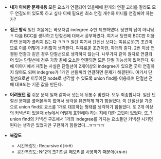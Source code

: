 - **내가 이해한 문제내용**
    모든 요소가 연결되어 있을때에 한개의 연결 고리를 잘라도 모두 연결되어 있도록 하고 싶다
    이때 필요한 최소 연결 개수와 어디를 연결해야 하는가?

- **접근 방식**
    일단 처음에는 바보처럼 indegree 수만 체크하였다. 당연히 답이 아니닼ㅋ
    다음 BCC를 생각하고 단절선에 대해서 공부하였다. 여기서 당연히 BCC만 이용하면 문제가 풀리지 않는다 ㅋㅋㅋ
    일단 여기서 단전선 보다는 여유로운(?) 조건이므로 이를 어떻게 처리할지 생각한다.
    여유로운 조건이란, 아래와 같다.
    2번 이상 연결된 연결과 같은 경우 단절선으로 생각하지 않는다.
    나무가지 같이 일자로 연결되어 있는 단절선에 경우 가장 끝에 요소만 연결되면 모든 단절 가능성이 없어진다.
    위에 이야기에서 재밋는 사실은 단절선이 2개이상의 indegree가 있으면 굿이 연결하지 않아도 되며 indegree가 1개인 선들끼리 연결하면 문제가 해결된다.
    여기서 단절선으로만 이루어진 node로 생각할 수 있도록 union find를 이용하여 단절선 전에 대표되는 기준 값을 만든다.

- **어려웠던 점**
    쉬운 문제 일꺼 같아서 냇는데 뒤통수 맞았다. 모두 죄송합니다.
    일단 단절선 문제를 풀어본적이 없어서 생각을 유연하게 하기 힘들었다.
    이 단절선을 기준으로 union find로 요소를 1개로 대표하는 형태를 생각하기 힘들었다.
    또 2개 이상의 커넥션이 있을때 dfs에서 어떻게 표현해야 하는 지에 대한 고민이 있었다.
    또..? union find의 커넥션 구조에서 1개의 indegree를 가지는 요소들만 커넥션 시키면 된다는
    생각은 있었지만 구현하기 힘들었다...ㅠㅠㅠㅠ
- **복잡도**
  - 시간복잡도: Recursive `O(N+M)`
  - 공간복잡도: N^2의 크기만큼 메모리를 사용하기 때문에`O(N+M)`
